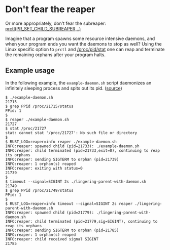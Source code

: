 Don't fear the reaper
=====================
Or more appropriately, don't fear the subreaper:
[prctl(PR_SET_CHILD_SUBREAPER,..)](http://man7.org/linux/man-pages/man2/prctl.2.html)

Imagine that a program spawns some resource intensive daemons,
and when your program ends you want the daemons to stop as well?
Using the Linux specific option to `prctl` and
[/proc/pid/stat](http://man7.org/linux/man-pages/man5/proc.5.html) one
can reap and terminate the remaining orphans after your program halts.

Example usage
-------------
In the following example, the `example-daemon.sh` script daemonizes
an infinitely sleeping process and spits out its pid.
([source](../master/examples/example-daemon.rs))
```shell
$ ./example-daemon.sh
21715
$ grep PPid /proc/21715/status
PPid: 1
$ 
$ reaper ./example-daemon.sh
21727
$ stat /proc/21727
stat: cannot stat '/proc/21727': No such file or directory
$ 
$ RUST_LOG=reaper=info reaper ./example-daemon.sh
INFO:reaper: spawned child (pid=21733): ./example-daemon.sh
INFO:reaper: child terminated (pid=21733,exit=0), continuing to reap its orphans
INFO:reaper: sending SIGTERM to orphan (pid=21739)
INFO:reaper: 1 orphan(s) reaped
INFO:reaper: exiting with status=0
21739
$ 
$ timeout --signal=SIGINT 2s ./lingering-parent-with-daemon.sh
21749
$ grep PPid /proc/21749/status
PPid: 1
$ 
$ RUST_LOG=reaper=info timeout --signal=SIGINT 2s reaper ./lingering-parent-with-daemon.sh
INFO:reaper: spawned child (pid=21779): ./lingering-parent-with-daemon.sh
INFO:reaper: child terminated (pid=21779,sig=SIGINT), continuing to reap its orphans
INFO:reaper: sending SIGTERM to orphan (pid=21785)
INFO:reaper: 1 orphan(s) reaped
INFO:reaper: child received signal SIGINT
21785
```
